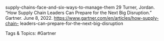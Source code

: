 supply-chains-face-and-six-ways-to-manage-them 
29  Turner, Jordan. “How Supply Chain Leaders Can Prepare 
for the Next Big Disruption.” Gartner. June 8, 2022. 
https://www.gartner.com/en/articles/how-supply-chain-
leaders-can-prepare-for-the-next-big-disruption

   Tags & Topics:
   #Gartner